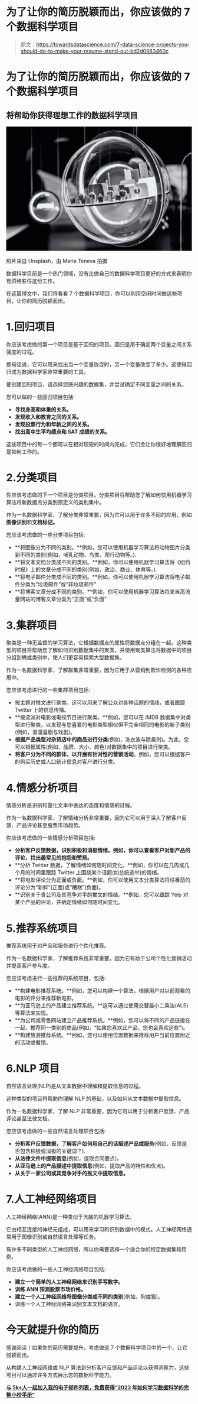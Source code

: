 # 为了让你的简历脱颖而出，你应该做的 7 个数据科学项目

> 原文：<https://towardsdatascience.com/7-data-science-projects-you-should-do-to-make-your-resume-stand-out-bd2d0983460c>

# 为了让你的简历脱颖而出，你应该做的 7 个数据科学项目

## 将帮助你获得理想工作的数据科学项目

![](img/45d6e2cc8ec8e7db85b9033eb7d23516.png)

照片来自 Unsplash，由 Maria Teneva 拍摄

数据科学目前是一个热门领域，没有比做自己的数据科学项目更好的方式来表明你有资格胜任这份工作。

在这篇博文中，我们将看看 7 个数据科学项目，你可以利用空闲时间做这些项目，让你的简历脱颖而出。

# 1.回归项目

你应该考虑做的第一个项目是基于回归的项目。回归是用于确定两个变量之间关系强度的过程。

换句话说，它可以用来找出当一个变量改变时，另一个变量改变了多少。这使得回归成为数据科学家非常重要的工具。

要创建回归项目，请选择您感兴趣的数据集，并尝试确定不同变量之间的关系。

您可以做的一些回归项目包括:

*   **寻找身高和体重的关系。**
*   **发现收入和教育之间的关系。**
*   **发现投票行为和年龄之间的关系。**
*   **找出高中生平均绩点和 SAT 成绩的关系。**

这些项目中的每一个都可以在相对较短的时间内完成，它们会让你很好地理解回归是如何工作的。

# 2.分类项目

你应该考虑做的下一个项目是分类项目。分类项目将帮助您了解如何使用机器学习算法将新数据点分类到预定义的类别集中。

作为一名数据科学家，了解分类非常重要，因为它可以用于许多不同的应用，例如**图像识别**和**文档标记。**

您应该考虑做的一些分类项目包括:

*   **将图像分为不同的类别。**例如，您可以使用机器学习算法将动物图片分类到不同的类别(例如，哺乳动物、鸟类、爬行动物等。).
*   **将文本文档分类成不同的类别。**例如，你可以使用机器学习算法将《纽约时报》上的文章分成不同的类别(例如，政治、商业、体育等。).
*   **将电子邮件分类成不同的类别。**例如，你可以使用机器学习算法将电子邮件分类为“垃圾邮件”或“非垃圾邮件”
*   **将博客文章分成不同的类别。**例如，你可以使用机器学习算法将来自高流量网站的博客文章分类为“正面”或“负面”

# 3.集群项目

聚类是一种无监督的学习算法，它根据数据点的属性将数据点分组在一起。这种类型的项目将帮助您了解如何识别数据集中的聚类，并使用聚类算法将数据中的项目分组到桶或类别中，使人们更容易探索大型数据集。

作为一名数据科学家，了解群集非常重要，因为它用于从营销到欺诈检测的各种应用中。

您应该考虑进行的一些集群项目包括:

*   按主题对推文进行聚类。这可以用来了解公众对各种话题的情绪，或者跟踪 Twitter 上的信息传播。
*   **按流派对电影或电视节目进行聚类。**例如，您可以在 IMDB 数据集中对类型进行聚类，以发现与您喜爱的电影类型相似但不完全相同的电影的新子类别(例如，浪漫喜剧与戏剧)。
*   **根据产品类型对杂货店中的商品进行分类**(例如，洗衣液与除臭剂)。为此，您可以根据属性(例如，品牌、大小、颜色)对数据集中的项目进行聚类。
*   **将客户分为不同的群体，以开展有针对性的营销活动**。例如，您可以根据客户的购买历史或人口统计信息对客户进行分类。

# 4.情感分析项目

情感分析是识别和量化文本中表达的态度和情感的过程。

作为一名数据科学家，了解情绪分析非常重要，因为它可以用于深入了解客户反馈、产品评论甚至股票市场趋势。

你应该考虑做的一些情感分析项目包括:

*   **分析客户反馈数据，识别积极和消极情绪。例如，你可以查看客户对新产品的评论，找出最常见的抱怨和赞扬。**
*   **分析 Twitter 数据，了解情绪如何随时间变化。**例如，你可以在几周或几个月的时间里跟踪 Twitter 上围绕某个话题(如总统选举)的情绪。
*   **将电影评论分为正面或负面。**例如，你可以使用文本分类算法将烂番茄的评论分为“新鲜”(正面)或“糟糕”(负面)。
*   **识别关于贵公司及其竞争对手的推文的情绪。**例如，您可以跟踪 Yelp 对某个产品的评论，并确定情绪如何随时间变化。

# 5.推荐系统项目

推荐系统用于对产品和服务进行个性化推荐。

作为一名数据科学家，了解推荐系统非常重要，因为它有助于公司个性化营销活动并提高客户参与度。

您应该考虑进行一些推荐的系统项目，包括:

*   **构建电影推荐系统。**例如，您可以构建一个算法，根据用户对以前观看的电影的评分来推荐新电影。
*   **为亚马逊上的产品建立推荐系统。**这可以通过使用交替最小二乘法(ALS)等算法来实现。
*   **为公司或零售网站建立产品推荐系统。**例如，您可以将不同的产品链接在一起，推荐同一类别的商品(例如，“如果您喜欢此产品，您也会喜欢这些”)。
*   **构建旅游推荐系统。**例如，您可以使用位置数据来推荐用户当前位置附近的活动或餐馆。

# 6.NLP 项目

自然语言处理(NLP)是从文本数据中理解和提取信息的过程。

这种类型的项目将帮助你理解 NLP 的基础，以及如何从文本数据中提取信息。

作为一名数据科学家，了解 NLP 非常重要，因为它可以用于分析客户反馈、产品评论甚至法律文档。

您应该考虑做的一些自然语言处理项目包括:

*   **分析客户反馈数据，了解客户如何用自己的话描述产品或服务**(例如，反馈是否包含积极或消极的关键词？).
*   **从法律文件中提取信息**(例如，提取合同要点)。
*   **从亚马逊上的产品描述中提取信息**(例如，提取产品的特性和优点)。
*   **从关于一家公司或其竞争对手的推文中提取信息。**

# 7.人工神经网络项目

人工神经网络(ANN)是一种类似于大脑的机器学习算法。

它由相互连接的神经元组成，可以用来学习和识别数据中的模式。人工神经网络通常用于图像识别或自然语言处理等任务。

有许多不同类型的人工神经网络，所以你需要选择一个适合你的特定数据集和用例。

你应该考虑做的一些人工神经网络项目包括:

*   **建立一个简单的人工神经网络来识别手写数字。**
*   **训练 ANN 预测股票市场价格。**
*   **建立一个人工神经网络将图像分类成不同的类别**(例如，狗或猫)。
*   训练一个人工神经网络来识别文本文档的语言。

# 今天就提升你的简历

感谢阅读！如果你的简历需要提升，考虑做这 7 个数据科学项目中的一个，让它脱颖而出。

从构建人工神经网络或 NLP 算法到分析客户反馈和产品评论以获得洞察力，这些项目可以通过许多方式展示您的数据科学能力。

[**与 5k+人一起加入我的电子邮件列表，免费获得“2023 年如何学习数据科学的完整小抄手册”**](https://pages.christopherzita.com/how-to-learn-datascience)